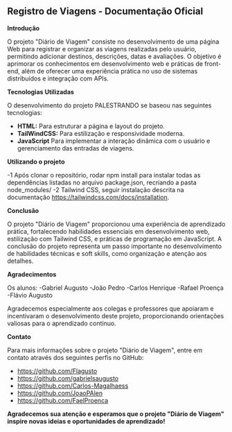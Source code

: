 ## Registro de Viagens - Documentação Oficial

**Introdução**

O projeto "Diário de Viagem" consiste no desenvolvimento de uma página Web para registrar e organizar as viagens realizadas pelo usuário, permitindo adicionar destinos, descrições, datas e avaliações. O objetivo é aprimorar os conhecimentos em desenvolvimento web e práticas de front-end, além de oferecer uma experiência prática no uso de sistemas distribuídos e integração com APIs.

**Tecnologias Utilizadas**

O desenvolvimento do projeto PALESTRANDO se baseou nas seguintes tecnologias:

- **HTML:** Para estruturar a página e layout do projeto.
- **TailWindCSS:** Para estilização e responsividade moderna.
- **JavaScript** Para implementar a interação dinâmica com o usuário e gerenciamento das entradas de viagens.

**Utilizando o projeto**

-1 Após clonar o repositório, rodar npm install para instalar todas as dependências listadas no arquivo package.json, recriando a pasta node_modules/
-2 Tailwind CSS, seguir instalação descrita na documentação https://tailwindcss.com/docs/installation.

**Conclusão**

O projeto "Diário de Viagem" proporcionou uma experiência de aprendizado prática, fortalecendo habilidades essenciais em desenvolvimento web, estilização com Tailwind CSS, e práticas de programação em JavaScript. A conclusão do projeto representa um passo importante no desenvolvimento de habilidades técnicas e soft skills, como organização e atenção aos detalhes.

**Agradecimentos**

Os alunos:
-Gabriel Augusto
-João Pedro
-Carlos Henrique
-Rafael Proença
-Flávio Augusto

Agradecemos especialmente aos colegas e professores que apoiaram e incentivaram o desenvolvimento deste projeto, proporcionando orientações valiosas para o aprendizado contínuo.

**Contato**

Para mais informações sobre o projeto "Diário de Viagem", entre em contato através dos seguintes perfis no GitHub:

- https://github.com/Flagusto
- https://github.com/gabrielsaugusto
- https://github.com/Carlos-Magalhaess
- https://github.com/JoaoPAlen
- https://github.com/FaelProenca

**Agradecemos sua atenção e esperamos que o projeto "Diário de Viagem" inspire novas ideias e oportunidades de aprendizado!**
